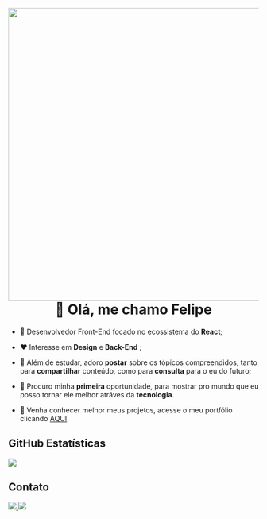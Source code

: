  <img
      src="https://raw.githubusercontent.com/gist/felipe-desenvolvedor/7a2ddd939632f74ee801fac40ffa4ae9/raw/498c777be253f1780a65b029fed8fe9a0c06e034/card-git.svg"
      align="right"
      height="590em"
  />
 <h1 align="center"> 👋​ Olá, me chamo Felipe</h1>

- 🔨 Desenvolvedor Front-End focado no ecossistema do **React**; 
 
- ❤️  Interesse em  **Design** e  **Back-End** ; 

- 📖 Além de estudar, adoro **postar** sobre os tópicos compreendidos, tanto para
    **compartilhar** conteúdo, como para **consulta** para o eu do futuro;
   
- 🔎 Procuro minha **primeira** oportunidade, para mostrar pro mundo que eu posso
     tornar ele melhor atráves da **tecnologia**.
- 🔴 Venha conhecer melhor meus projetos, acesse o meu portfólio clicando [AQUI](https://felipe-desenvolvedor.github.io/portfolio-web/).

## **GitHub Estatísticas**

<a href="https://github.com/Gurupreet">
  <img align="center" src="https://github-readme-stats.vercel.app/api/top-langs/?username=felipe-desenvolvedor&theme=merko&hide_langs_below=1" />
</a>
 
 <h2 align="left"> Contato </h1>
    <a href="https://www.linkedin.com/in/felipe-machado-a10a47252/" alt="Linkedin">
      <img src="https://img.shields.io/badge/-Linkedin-0e76a8?style=flat-square&logo=Linkedin&logoColor=white"/>
    </a>
 
   <a href="https://www.instagram.com/_fmachado_silva/" alt="Instagram">
     <img src="https://img.shields.io/badge/-Instagram-DF0174?style=flat-square&labelColor=DF0174&logo=instagram&logoColor=white&link=LINK-DO-SEU-INSTAGRAM"/></a>
  </p>  
